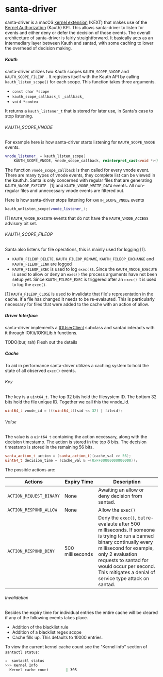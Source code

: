 # santa-driver

santa-driver is a macOS [kernel extension](https://developer.apple.com/library/content/documentation/Darwin/Conceptual/KEXTConcept/KEXTConceptIntro/introduction.html) (KEXT) that makes use of the [Kernel Authorization](https://developer.apple.com/library/content/technotes/tn2127/_index.html) (Kauth) KPI. This allows santa-driver to listen for events and either deny or defer the decision of those events. The overall architecture of santa-driver is fairly straightforward. It basically acts as an intermediary layer between Kauth and santad, with some caching to lower the overhead of decision making.

##### Kauth

santa-driver utilizes two Kauth scopes `KAUTH_SCOPE_VNODE` and `KAUTH_SCOPE_FILEOP `. It registers itself with the Kauth API by calling `kauth_listen_scope()` for each scope. This function takes three arguments.

* `const char *scope`
* `kauth_scope_callback_t _callback`_
* `void *contex`

It returns a `kauth_listener_t` that is stored for later use, in Santa's case to stop listening.

###### KAUTH_SCOPE_VNODE

For example here is how santa-driver starts listening for `KAUTH_SCOPE_VNODE` events.

```c++
vnode_listener_ = kauth_listen_scope(
    KAUTH_SCOPE_VNODE, vnode_scope_callback, reinterpret_cast<void *>(this));
```

The function `vnode_scope_callback` is then called for every vnode event. There are many types of vnode events, they complete list can be viewed in the kauth.h. Santa is only concerned with regular files that are generating  `KAUTH_VNODE_EXECUTE ` [1] and `KAUTH_VNODE_WRITE_DATA` events. All non-regular files and unnecessary vnode events are filtered out.

Here is how santa-driver stops listening for `KAUTH_SCOPE_VNODE` events

```c++
kauth_unlisten_scope(vnode_listener_);
```

[1] `KAUTH_VNODE_EXECUTE` events that do not have the `KAUTH_VNODE_ACCESS` advisory bit set.

###### KAUTH_SCOPE_FILEOP

Santa also listens for file operations, this is mainly used for logging [1]. 

* `KAUTH_FILEOP_DELETE`, `KAUTH_FILEOP_RENAME`, `KAUTH_FILEOP_EXCHANGE` and `KAUTH_FILEOP_LINK` are logged
* `KAUTH_FILEOP_EXEC` is used to log `exec()`s. Since the `KAUTH_VNODE_EXECUTE` is used to allow or deny an `exec()` the process arguments have not been setup yet. Since `KAUTH_FILEOP_EXEC` is triggered after an `exec()` it is used to log the `exec()`.

[1] `KAUTH_FILEOP_CLOSE` is used to invalidate that file's representation in the cache. If a file has changed it needs to be re-evalauted. This is particularly necessary for files that were added to the cache with an action of allow.

##### Driver Interface

santa-driver implements a [IOUserClient](https://developer.apple.com/documentation/kernel/iouserclient?language=objc) subclass and santad interacts with it through IOKit/IOKitLib.h functions.

TODO(bur, rah) Flesh out the details

##### Cache

To aid in performance santa-driver utilizes a caching system to hold the state of all observed `exec()` events.

###### Key

The key is a `uint64_t`. The top 32 bits hold the filesystem ID. The bottom 32 bits hold the file unique ID. Together we call this the vnode_id.

```c++
uint64_t vnode_id = (((uint64_t)fsid << 32) | fileid);
```

###### Value

The value is a `uint64_t` containing the action necessary, along with the decision timestamp. The action is stored in the top 8 bits. The decision timestamp is stored in the remaining 56 bits.

```c++
santa_action_t action = (santa_action_t)(cache_val >> 56);
uint64_t decision_time = (cache_val & ~(0xFF00000000000000));
```

The possible actions are:

| Actions                 | Expiry Time      | Description                              |
| ----------------------- | ---------------- | ---------------------------------------- |
| `ACTION_REQUEST_BINARY` | None             | Awaiting an allow or deny decision from santad. |
| `ACTION_RESPOND_ALLOW`  | None             | Allow the `exec()`                       |
| `ACTION_RESPOND_DENY`   | 500 milliseconds | Deny the `exec()`, but re-evalaute after 500 milliseconds. If someone is trying to run a banned binary continually every millisecond for example, only 2 evaluation requests to santad for would occur per second. This mitigates a denial of service type attack on santad. |

###### Invalidation

Besides the expiry time for individual entries the entire cache will be cleared if any of the following events takes place.

* Addition of the blacklist rule
* Addition of a blacklist regex scope
* Cache fills up. This defaults to 10000 entries.

To view the current kernel cache count see the "Kernel info" section of `santactl status`:

```sh
⇒  santactl status
>>> Kernel Info
  Kernel cache count        | 305
```

